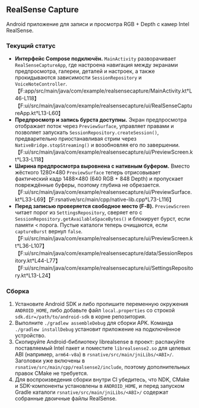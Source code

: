 ## RealSense Capture

Android приложение для записи и просмотра RGB + Depth с камер Intel RealSense.

### Текущий статус

* **Интерфейс Compose подключён.** `MainActivity` разворачивает `RealSenseCaptureApp`, где настроена навигация между экранами предпросмотра, галереи, деталей и настроек, а также прокидываются зависимости `SessionRepository` и `VoiceNoteController`. 【F:app/src/main/java/com/example/realsensecapture/MainActivity.kt†L46-L118】【F:ui/src/main/java/com/example/realsensecapture/ui/RealSenseCaptureApp.kt†L13-L60】
* **Предпросмотр и запись бурста доступны.** Экран предпросмотра отображает поток через `PreviewSurface`, управляет правами и позволяет запускать `SessionRepository.createSession()`, предварительно приостанавливая стрим через `NativeBridge.stopStreaming()` и возобновляя его по завершении. 【F:ui/src/main/java/com/example/realsensecapture/ui/PreviewScreen.kt†L33-L118】
* **Ширина предпросмотра выровнена с нативным буфером.** Вместо жёсткого 1280×480 `PreviewSurface` теперь отрисовывает фактический кадр 1488×480 (640 RGB + 848 Depth) и пропускает повреждённые буферы, поэтому глубина не обрезается. 【F:ui/src/main/java/com/example/realsensecapture/ui/PreviewSurface.kt†L33-L69】【F:rsnative/src/main/cpp/native-lib.cpp†L73-L116】
* **Перед записью проверяется свободное место (F‑8).** `PreviewScreen` читает порог из `SettingsRepository`, сверяет его с `SessionRepository.getAvailableSpaceBytes()` и блокирует бурст, если памяти < порога. Пустые каталоги теперь очищаются, если `captureBurst` вернул `false`. 【F:ui/src/main/java/com/example/realsensecapture/ui/PreviewScreen.kt†L36-L107】【F:ui/src/main/java/com/example/realsensecapture/data/SessionRepository.kt†L44-L77】【F:ui/src/main/java/com/example/realsensecapture/ui/SettingsRepository.kt†L13-L24】

### Сборка

1. Установите Android SDK и либо пропишите переменную окружения `ANDROID_HOME`, либо добавьте файл `local.properties` со строкой `sdk.dir=/path/to/android-sdk` в корне репозитория.
2. Выполните `./gradlew assembleDebug` для сборки APK. Команда `./gradlew installDebug` установит приложение на подключённое устройство.
3. Скопируйте Android-библиотеку librealsense в проект: распакуйте поставляемый Intel пакет и поместите `librealsense2.so` для целевых ABI (например, `arm64-v8a`) в `rsnative/src/main/jniLibs/<ABI>/`. Заголовки уже включены в `rsnative/src/main/cpp/realsense2/include`, поэтому дополнительных правок CMake не требуется.
4. Для воспроизведения сборки внутри CI убедитесь, что NDK, CMake и SDK-компоненты установлены в `ANDROID_HOME`, и перед запуском Gradle каталоги `rsnative/src/main/jniLibs/<ABI>/` содержат собранные двоичные файлы RealSense.
